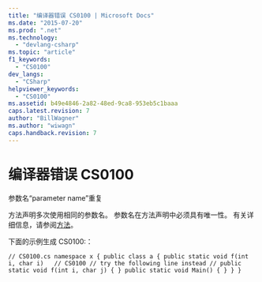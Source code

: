 ```yaml
---
title: "编译器错误 CS0100 | Microsoft Docs"
ms.date: "2015-07-20"
ms.prod: ".net"
ms.technology: 
  - "devlang-csharp"
ms.topic: "article"
f1_keywords: 
  - "CS0100"
dev_langs: 
  - "CSharp"
helpviewer_keywords: 
  - "CS0100"
ms.assetid: b49e4846-2a82-48ed-9ca8-953eb5c1baaa
caps.latest.revision: 7
author: "BillWagner"
ms.author: "wiwagn"
caps.handback.revision: 7
---
```

# 编译器错误 CS0100
参数名“parameter name”重复  
  
 方法声明多次使用相同的参数名。 参数名在方法声明中必须具有唯一性。 有关详细信息，请参阅[方法](../../csharp/programming-guide/classes-and-structs/methods.md)。  
  
 下面的示例生成 CS0100:：  
  
```  
// CS0100.cs namespace x { public class a { public static void f(int i, char i)   // CS0100 // try the following line instead // public static void f(int i, char j) { } public static void Main() { } } }  
```